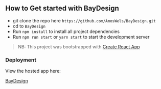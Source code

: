 ## How to Get started with BayDesign
- git clone the repo here `https://github.com/AmosWels/BayDesign.git`
- cd to `BayDesign`
- Run `npm install` to install all project dependencies
- Run `npm run start` or `yarn start` to start the development server

>NB: This project was bootstrapped with [Create React App](https://github.com/facebook/create-react-app)

### Deployment

View the hosted app here:

[BayDesign](https://baydesign-60ffe.firebaseapp.com/)


